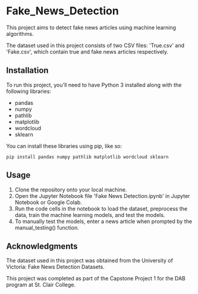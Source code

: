 # Fake_News_Detection

This project aims to detect fake news articles using machine learning algorithms. 

The dataset used in this project consists of two CSV files: 'True.csv' and 'Fake.csv', which contain true and fake news articles respectively.

## Installation

To run this project, you'll need to have Python 3 installed along with the following libraries:
- pandas
- numpy
- pathlib
- matplotlib
- wordcloud
- sklearn

You can install these libraries using pip, like so:

``` pip install pandas numpy pathlib matplotlib wordcloud sklearn ```

## Usage

1. Clone the repository onto your local machine.
2. Open the Jupyter Notebook file 'Fake News Detection.ipynb' in Jupyter Notebook or Google Colab.
3. Run the code cells in the notebook to load the dataset, preprocess the data, train the machine learning models, and test the models.
4. To manually test the models, enter a news article when prompted by the manual_testing() function.

## Acknowledgments
The dataset used in this project was obtained from the University of Victoria: Fake News Detection Datasets.

This project was completed as part of the Capstone Project 1 for the DAB program at St. Clair College.
